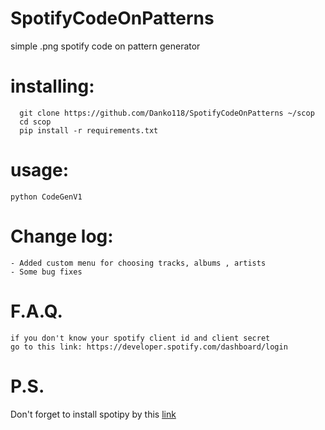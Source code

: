 # SpotifyCodeOnPatterns
simple .png spotify code on pattern generator

# installing:
```
  git clone https://github.com/Danko118/SpotifyCodeOnPatterns ~/scop
  cd scop
  pip install -r requirements.txt
```

# usage:
```
python CodeGenV1 
```

# Change log:
```
- Added custom menu for choosing tracks, albums , artists
- Some bug fixes
```

# F.A.Q.
```
if you don't know your spotify client id and client secret
go to this link: https://developer.spotify.com/dashboard/login
```

# P.S.
Don't forget to install spotipy by this [link](https://github.com/plamere/spotipy)
